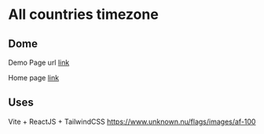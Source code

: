 # All countries timezone

## Dome

Demo Page url [link](https://appsaeed.github.io/timezones)

Home page [link](https://appsaeed.github.io)


## Uses
Vite + ReactJS + TailwindCSS
https://www.unknown.nu/flags/images/af-100
